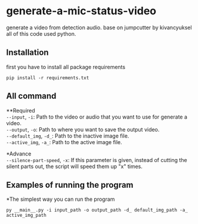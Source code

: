 # generate-a-mic-status-video
generate a video from detection audio.
base on jumpcutter by kivancyuksel
all of this code used python.

## Installation
first you have to install all package requirements
```
pip install -r requirements.txt
```

## All command
**Required  
`--input`, `-i`: Path to the video or audio that you want to use for generate a video.  
`--output`, `-o`: Path to where you want to save the output video.  
`--default_img`, `-d_`: Path to the inactive image file.  
`--active_img`, `-a_`: Path to the active image file.  
  
*Advance  
`--silence-part-speed`, `-x`: If this parameter is given, instead of cutting the silent parts out, the script will speed them up "x" times.  


## Examples of running the program
*The simplest way you can run the program
```
py __main__.py -i input_path -o output_path -d_ default_img_path -a_ active_img_path
```
